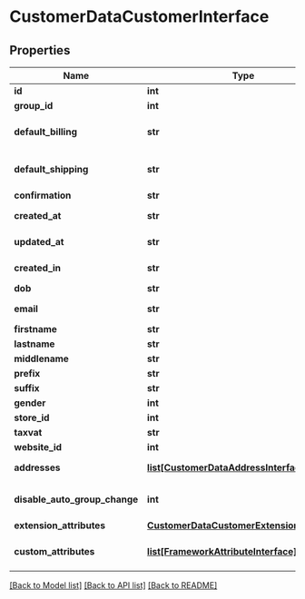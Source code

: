 # CustomerDataCustomerInterface

## Properties
Name | Type | Description | Notes
------------ | ------------- | ------------- | -------------
**id** | **int** | Customer id | [optional] 
**group_id** | **int** | Group id | [optional] 
**default_billing** | **str** | Default billing address id | [optional] 
**default_shipping** | **str** | Default shipping address id | [optional] 
**confirmation** | **str** | Confirmation | [optional] 
**created_at** | **str** | Created at time | [optional] 
**updated_at** | **str** | Updated at time | [optional] 
**created_in** | **str** | Created in area | [optional] 
**dob** | **str** | Date of birth | [optional] 
**email** | **str** | Email address | 
**firstname** | **str** | First name | 
**lastname** | **str** | Last name | 
**middlename** | **str** | Middle name | [optional] 
**prefix** | **str** | Prefix | [optional] 
**suffix** | **str** | Suffix | [optional] 
**gender** | **int** | Gender | [optional] 
**store_id** | **int** | Store id | [optional] 
**taxvat** | **str** | Tax Vat | [optional] 
**website_id** | **int** | Website id | [optional] 
**addresses** | [**list[CustomerDataAddressInterface]**](CustomerDataAddressInterface.md) | Customer addresses. | [optional] 
**disable_auto_group_change** | **int** | Disable auto group change flag. | [optional] 
**extension_attributes** | [**CustomerDataCustomerExtensionInterface**](CustomerDataCustomerExtensionInterface.md) |  | [optional] 
**custom_attributes** | [**list[FrameworkAttributeInterface]**](FrameworkAttributeInterface.md) | Custom attributes values. | [optional] 

[[Back to Model list]](../README.md#documentation-for-models) [[Back to API list]](../README.md#documentation-for-api-endpoints) [[Back to README]](../README.md)


